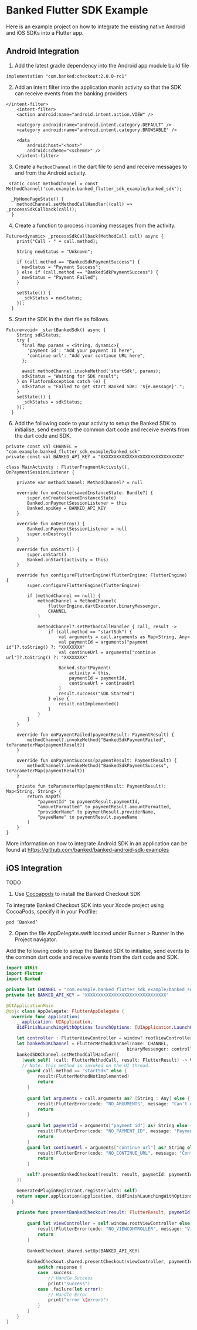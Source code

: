 # Banked Flutter SDK Example

Here is an example project on how to integrate the existing native Android and iOS SDKs into a Flutter app.

## Android Integration

1. Add the latest gradle dependency into the Android app module build file

```
implementation "com.banked:checkout:2.0.0-rc1"
```

2. Add an intent filter into the application manin activity so that the SDK can receive events from the banking providers
```
</intent-filter>
    <intent-filter>
    <action android:name="android.intent.action.VIEW" />

    <category android:name="android.intent.category.DEFAULT" />
    <category android:name="android.intent.category.BROWSABLE" />

    <data
        android:host="<host>"
        android:scheme="<scheme>" />
    </intent-filter>
```

3. Create a ```MethodChannel``` in the dart file to send and receive messages to and from the Android activity.
```
 static const methodChannel = const MethodChannel('com.example.banked_flutter_sdk_example/banked_sdk');

  _MyHomePageState() {
    methodChannel.setMethodCallHandler((call) => _processSdkCallback(call));
  }
```

4. Create a function to process incoming messages from the activity.
```
Future<dynamic> _processSdkCallback(MethodCall call) async {
    print("Call - " + call.method);

    String newStatus = "Unknown";

    if (call.method == "BankedSdkPaymentSuccess") {
      newStatus = "Payment Success";
    } else if (call.method == "BankedSdkPaymentSuccess") {
      newStatus = "Payment Failed";
    }

    setState(() {
      _sdkStatus = newStatus;
    });
  }
```

5. Start the SDK in the dart file as follows.
```
Future<void> _startBankedSdk() async {
    String sdkStatus;
    try {
      final Map params = <String, dynamic>{
        'payment id': "Add your payment ID here",
        'continue url': "Add your continue URL here",
      };

      await methodChannel.invokeMethod('startSdk', params);
      sdkStatus = "Waiting for SDK result";
    } on PlatformException catch (e) {
      sdkStatus = "Failed to get start Banked SDK: '${e.message}'.";
    }
    setState(() {
      _sdkStatus = sdkStatus;
    });
  }
```

6. Add the following code to your activity to setup the Banked SDK to initialise, send events to the common dart code and receive events from the dart code and SDK.
```
private const val CHANNEL = "com.example.banked_flutter_sdk_example/banked_sdk"
private const val BANKED_API_KEY = "XXXXXXXXXXXXXXXXXXXXXXXXXXXXXXX"

class MainActivity : FlutterFragmentActivity(), OnPaymentSessionListener {

    private var methodChannel: MethodChannel? = null

    override fun onCreate(savedInstanceState: Bundle?) {
        super.onCreate(savedInstanceState)
        Banked.onPaymentSessionListener = this
        Banked.apiKey = BANKED_API_KEY
    }

    override fun onDestroy() {
        Banked.onPaymentSessionListener = null
        super.onDestroy()
    }

    override fun onStart() {
        super.onStart()
        Banked.onStart(activity = this)
    }

    override fun configureFlutterEngine(flutterEngine: FlutterEngine) {
        super.configureFlutterEngine(flutterEngine)

        if (methodChannel == null) {
            methodChannel = MethodChannel(
                flutterEngine.dartExecutor.binaryMessenger,
                CHANNEL
            )

            methodChannel?.setMethodCallHandler { call, result ->
                if (call.method == "startSdk") {
                    val arguments = call.arguments as Map<String, Any>
                    val paymentId = arguments["payment id"]?.toString() ?: "XXXXXXXX"
                    val continueUrl = arguments["continue url"]?.toString() ?: "XXXXXXXX"

                    Banked.startPayment(
                        activity = this,
                        paymentId = paymentId,
                        continueUrl = continueUrl
                    )
                    result.success("SDK Started")
                } else {
                    result.notImplemented()
                }
            }
        }
    }

    override fun onPaymentFailed(paymentResult: PaymentResult) {
        methodChannel?.invokeMethod("BankedSdkPaymentFailed", toParameterMap(paymentResult))
    }

    override fun onPaymentSuccess(paymentResult: PaymentResult) {
        methodChannel?.invokeMethod("BankedSdkPaymentSuccess", toParameterMap(paymentResult))
    }

    private fun toParameterMap(paymentResult: PaymentResult): Map<String, String> {
        return mapOf(
            "paymentId" to paymentResult.paymentId,
            "amountFormatted" to paymentResult.amountFormatted,
            "providerName" to paymentResult.providerName,
            "payeeName" to paymentResult.payeeName
        )
    }
}
```

More information on how to integrate Android SDK in an application can be found at https://github.com/banked/banked-android-sdk-examples

## iOS Integration

TODO

1. Use [Cocoapods](https://cocoapods.org/) to install the Banked Checkout SDK

To integrate Banked Checkout SDK into your Xcode project using CocoaPods, specify it in your Podfile:

```swift
pod ‘Banked’
```

2.  Open the file AppDelegate.swift located under Runner > Runner in the Project navigator.

Add the following code to setup the Banked SDK to initialise, send events to the common dart code and receive events from the dart code and SDK.

```swift
import UIKit
import Flutter
import Banked

private let CHANNEL = "com.example.banked_flutter_sdk_example/banked_sdk"
private let BANKED_API_KEY = "XXXXXXXXXXXXXXXXXXXXXXXXXXXXXXX"

@UIApplicationMain
@objc class AppDelegate: FlutterAppDelegate {
  override func application(
    _ application: UIApplication,
    didFinishLaunchingWithOptions launchOptions: [UIApplication.LaunchOptionsKey: Any]?) -> Bool {

    let controller : FlutterViewController = window?.rootViewController as! FlutterViewController
    let bankedSDKChannel = FlutterMethodChannel(name: CHANNEL,
                                              binaryMessenger: controller.binaryMessenger)
    bankedSDKChannel.setMethodCallHandler({
      [weak self] (call: FlutterMethodCall, result: FlutterResult) -> Void in
      // Note: this method is invoked on the UI thread.
        guard call.method == "startSdk" else {
            result(FlutterMethodNotImplemented)
            return
        }
        
        guard let arguments = call.arguments as? [String : Any] else {
            result(FlutterError(code: "NO_ARGUMENTS", message: "Can't extract flutter arguments", details: nil))
            return
        }
        
        guard let paymentId = arguments["payment id"] as? String else {
            result(FlutterError(code: "NO_PAYMENT_ID", message: "PaymentId can't be nil", details: nil))
            return
        }
        guard let continueUrl = arguments["continue url"] as? String else {
            result(FlutterError(code: "NO_CONTINUE_URL", message: "Continue url can't be nil", details: nil))
            return
        }

        self?.presentBankedCheckout(result: result, paymetId: paymentId, continueURL: continueUrl)
    })

    GeneratedPluginRegistrant.register(with: self)
    return super.application(application, didFinishLaunchingWithOptions: launchOptions)
  }
    
    private func presentBankedCheckout(result: FlutterResult, paymetId: String, continueURL: String) {
        
        guard let viewController = self.window.rootViewController else {
            result(FlutterError(code: "NO_VIEWCONTROLLER", message: "ViewController can't be nil", details: nil))
            return
        }
                
        BankedCheckout.shared.setUp(BANKED_API_KEY)
        
        BankedCheckout.shared.presentCheckout(viewController, paymentId: paymetId, action: .pay, continueURL: continueURL) { (response) in
            switch response {
            case .success:
                // Handle Success
                print("success")
            case .failure(let error):
                // Handle Error
                print("error \(error)")
            }
        }
    }
}
```

